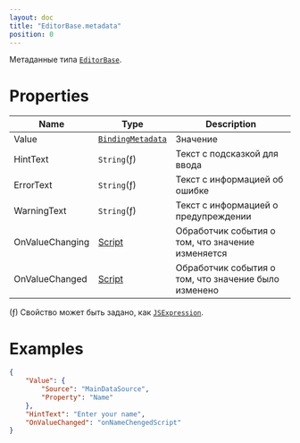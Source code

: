 ```yaml
---
layout: doc
title: "EditorBase.metadata"
position: 0
---
```


Метаданные типа [`EditorBase`](../).

# Properties

|Name|Type|Description|
|----|----|-----------|
|Value|[`BindingMetadata`](../../../Core/DataBinding/DataBinding.metadata/)|Значение|
|HintText|`String`(&#402;)|Текст с подсказкой для ввода|
|ErrorText|`String`(&#402;)|Текст с информацией об ошибке|
|WarningText|`String`(&#402;)|Текст с информацией о предупреждении|
|OnValueChanging|[Script](../../../Core/Script/)|Обработчик события о том, что значение изменяется|
|OnValueChanged|[Script](../../../Core/Script/)|Обработчик события о том, что значение было изменено|

(&#402;) Свойство может быть задано, как [`JSExpression`](../../../Core/JSExpression).

# Examples

```json
{
	"Value": {
		"Source": "MainDataSource",
		"Property": "Name"
	},
	"HintText": "Enter your name",
	"OnValueChanged": "onNameChengedScript"
}
```
